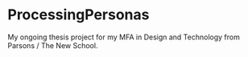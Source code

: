 # ProcessingPersonas
My ongoing thesis project for my MFA in Design and Technology from Parsons / The New School.
